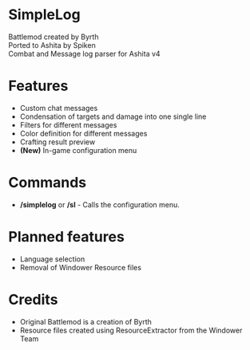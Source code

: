 # SimpleLog
Battlemod created by Byrth  
Ported to Ashita by Spiken  
Combat and Message log parser for Ashita v4  

# Features
- Custom chat messages
- Condensation of targets and damage into one single line
- Filters for different messages
- Color definition for different messages
- Crafting result preview
- **(New)** In-game configuration menu

# Commands
- **/simplelog** or **/sl** - Calls the configuration menu.

# Planned features
- Language selection
- Removal of Windower Resource files

# Credits
- Original Battlemod is a creation of Byrth
- Resource files created using ResourceExtractor from the Windower Team


